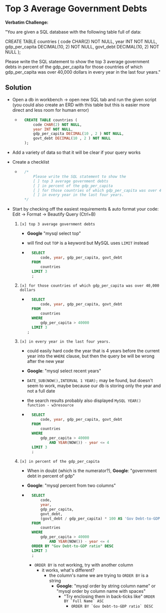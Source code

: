 # Top 3 Average Government Debts

**Verbatim Challenge:**

"You are given a SQL database with the following table full of data:

CREATE TABLE countries ( code CHAR(2)
NOT NULL, year INT NOT NULL,
gdp_per_capita DECIMAL(10, 2) NOT
NULL, govt_debt DECIMAL(10, 2) NOT
NULL );

Please write the SQL statement to show the top 3 average government debts in percent of
the gdp_per_capita for those countries of which gdp_per_capita was over 40,000 dollars in
every year in the last four years."

## Solution

- Open a db in workbench -> open new SQL tab and run the given script (you could also create an ERD with this table but this is easier more direct and less room for human error)

  - ``` SQL
      CREATE TABLE countries (
          code CHAR(2) NOT NULL,
          year INT NOT NULL,
          gdp_per_capita DECIMAL(10 , 2 ) NOT NULL,
          govt_debt DECIMAL(10 , 2 ) NOT NULL
      );
      ```

- Add a variety of data so that it will be clear if your query works
- Create a checklist

  - ``` SQL
      /*
          Please write the SQL statement to show the
          [ ] top 3 average government debts
          [ ] in percent of the gdp_per_capita
          [ ] for those countries of which gdp_per_capita was over 40,000 dollars
          [ ] in every year in the last four years.
      */
      ```

- Start by checking off the easiest requirements & auto format your code: Edit -> Format -> Beautify Query (Ctrl+B)

  1. `[x] top 3 average government debts`
      - **Google** "mysql select top"
      - will find out `TOP` is a keyword but MySQL uses `LIMIT` instead

      - ``` SQL
          SELECT
              code, year, gdp_per_capita, govt_debt
          FROM
              countries
          LIMIT 3
          ;
          ```

  2. `[x] for those countries of which gdp_per_capita was over 40,000 dollars`

      - ``` SQL
          SELECT
              code, year, gdp_per_capita, govt_debt
          FROM
              countries
          WHERE
              gdp_per_capita > 40000
          LIMIT 3
        ;
          ```

  3. `[x] in every year in the last four years.`

      - could easily hard code the year that is 4 years before the current year into the `WHERE` clause, but then the query be will be wrong after the new year
      - **Google**: "mysql select recent years"
      - `DATE_SUB(NOW(),INTERVAL 1 YEAR);` may be found, but doesn't seem to work, maybe because our db is storing only the year and not a full date
      - the search results probably also displayed `MySQL YEAR() function - w3resource`

      - ``` SQL
          SELECT
              code, year, gdp_per_capita, govt_debt
          FROM
              countries
          WHERE
              gdp_per_capita > 40000
                  AND YEAR(NOW()) - year <= 4
          LIMIT 3
          ;
          ```

  4. `[x] in percent of the gdp_per_capita`
      - When in doubt (which is the numerator?), **Google**: "government debt in percent of gdp"
      - **Google**: "mysql percent from two columns"

      - ``` SQL
          SELECT
              code,
              year,
              gdp_per_capita,
              govt_debt,
              (govt_debt / gdp_per_capita) * 100 AS 'Gov Debt-to-GDP ratio'
          FROM
              countries
          WHERE
              gdp_per_capita > 40000
                  AND YEAR(NOW()) - year <= 4
          ORDER BY "Gov Debt-to-GDP ratio" DESC
          LIMIT 3
          ;
          ```

        - `ORDER BY` is not working, try with another column
          - it works, what's different?
            - the column's name we are trying to `ORDER BY` is a string
              - **Google**: "mysql order by string column name" or "mysql order by column name with spaces"
                - "Try enclosing them in back-ticks like" ``ORDER BY `Full Name` ASC``
                  - ``ORDER BY `Gov Debt-to-GDP ratio` DESC``
